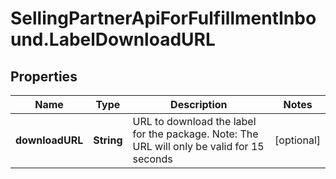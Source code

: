 # SellingPartnerApiForFulfillmentInbound.LabelDownloadURL

## Properties

Name | Type | Description | Notes
------------ | ------------- | ------------- | -------------
**downloadURL** | **String** | URL to download the label for the package. Note: The URL will only be valid for 15 seconds | [optional] 



